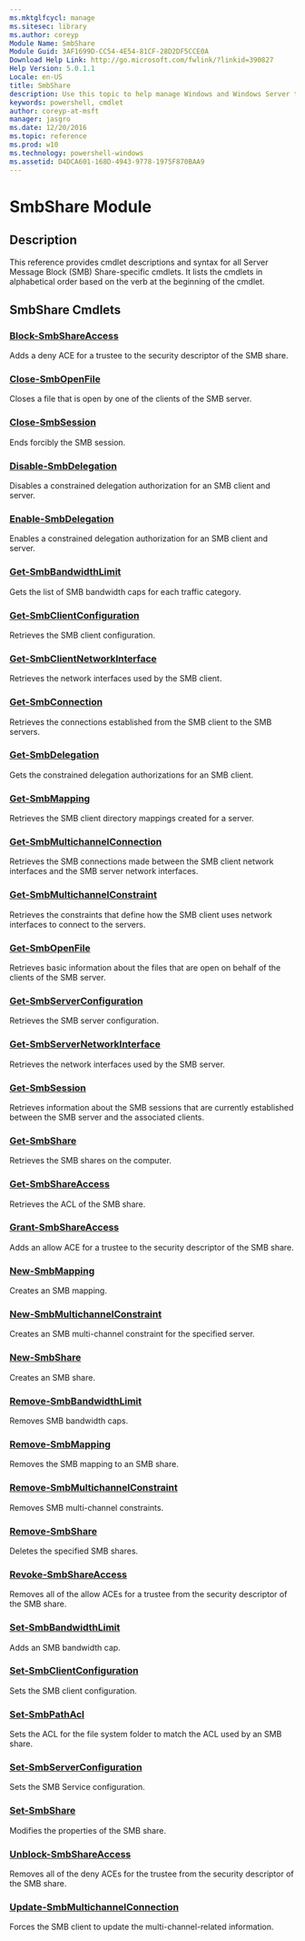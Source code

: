 ```yaml
---
ms.mktglfcycl: manage
ms.sitesec: library
ms.author: coreyp
Module Name: SmbShare
Module Guid: 3AF1699D-CC54-4E54-81CF-28D2DF5CCE0A
Download Help Link: http://go.microsoft.com/fwlink/?linkid=390827
Help Version: 5.0.1.1
Locale: en-US
title: SmbShare
description: Use this topic to help manage Windows and Windows Server technologies with Windows PowerShell.
keywords: powershell, cmdlet
author: coreyp-at-msft
manager: jasgro
ms.date: 12/20/2016
ms.topic: reference
ms.prod: w10
ms.technology: powershell-windows
ms.assetid: D4DCA601-168D-4943-9778-1975F870BAA9
---
```


# SmbShare Module
## Description
This reference provides cmdlet descriptions and syntax for all Server Message Block (SMB) Share-specific cmdlets. It lists the cmdlets in alphabetical order based on the verb at the beginning of the cmdlet.

## SmbShare Cmdlets
### [Block-SmbShareAccess](./block-smbshareaccess.md)
Adds a deny ACE for a trustee to the security descriptor of the SMB share.

### [Close-SmbOpenFile](./close-smbopenfile.md)
Closes a file that is open by one of the clients of the SMB server.

### [Close-SmbSession](./close-smbsession.md)
Ends forcibly the SMB session.

### [Disable-SmbDelegation](./disable-smbdelegation.md)
Disables a constrained delegation authorization for an SMB client and server.

### [Enable-SmbDelegation](./enable-smbdelegation.md)
Enables a constrained delegation authorization for an SMB client and server.

### [Get-SmbBandwidthLimit](./get-smbbandwidthlimit.md)
Gets the list of SMB bandwidth caps for each traffic category.

### [Get-SmbClientConfiguration](./get-smbclientconfiguration.md)
Retrieves the SMB client configuration.

### [Get-SmbClientNetworkInterface](./get-smbclientnetworkinterface.md)
Retrieves the network interfaces used by the SMB client.

### [Get-SmbConnection](./get-smbconnection.md)
Retrieves the connections established from the SMB client to the SMB servers.

### [Get-SmbDelegation](./get-smbdelegation.md)
Gets the constrained delegation authorizations for an SMB client.

### [Get-SmbMapping](./get-smbmapping.md)
Retrieves the SMB client directory mappings created for a server.

### [Get-SmbMultichannelConnection](./get-smbmultichannelconnection.md)
Retrieves the SMB connections made between the SMB client network interfaces and the SMB server network interfaces.

### [Get-SmbMultichannelConstraint](./get-smbmultichannelconstraint.md)
Retrieves the constraints that define how the SMB client uses network interfaces to connect to the servers.

### [Get-SmbOpenFile](./get-smbopenfile.md)
Retrieves basic information about the files that are open on behalf of the clients of the SMB server.

### [Get-SmbServerConfiguration](./get-smbserverconfiguration.md)
Retrieves the SMB server configuration.

### [Get-SmbServerNetworkInterface](./get-smbservernetworkinterface.md)
Retrieves the network interfaces used by the SMB server.

### [Get-SmbSession](./get-smbsession.md)
Retrieves information about the SMB sessions that are currently established between the SMB server and the associated clients.

### [Get-SmbShare](./get-smbshare.md)
Retrieves the SMB shares on the computer.

### [Get-SmbShareAccess](./get-smbshareaccess.md)
Retrieves the ACL of the SMB share.

### [Grant-SmbShareAccess](./grant-smbshareaccess.md)
Adds an allow ACE for a trustee to the security descriptor of the SMB share.

### [New-SmbMapping](./new-smbmapping.md)
Creates an SMB mapping.

### [New-SmbMultichannelConstraint](./new-smbmultichannelconstraint.md)
Creates an SMB multi-channel constraint for the specified server.

### [New-SmbShare](./new-smbshare.md)
Creates an SMB share.

### [Remove-SmbBandwidthLimit](./remove-smbbandwidthlimit.md)
Removes SMB bandwidth caps.

### [Remove-SmbMapping](./remove-smbmapping.md)
Removes the SMB mapping to an SMB share.

### [Remove-SmbMultichannelConstraint](./remove-smbmultichannelconstraint.md)
Removes SMB multi-channel constraints.

### [Remove-SmbShare](./remove-smbshare.md)
Deletes the specified SMB shares.

### [Revoke-SmbShareAccess](./revoke-smbshareaccess.md)
Removes all of the allow ACEs for a trustee from the security descriptor of the SMB share.

### [Set-SmbBandwidthLimit](./set-smbbandwidthlimit.md)
Adds an SMB bandwidth cap.

### [Set-SmbClientConfiguration](./set-smbclientconfiguration.md)
Sets the SMB client configuration.

### [Set-SmbPathAcl](./set-smbpathacl.md)
Sets the ACL for the file system folder to match the ACL used by an SMB share.

### [Set-SmbServerConfiguration](./set-smbserverconfiguration.md)
Sets the SMB Service configuration.

### [Set-SmbShare](./set-smbshare.md)
Modifies the properties of the SMB share.

### [Unblock-SmbShareAccess](./unblock-smbshareaccess.md)
Removes all of the deny ACEs for the trustee from the security descriptor of the SMB share.

### [Update-SmbMultichannelConnection](./update-smbmultichannelconnection.md)
Forces the SMB client to update the multi-channel-related information.



